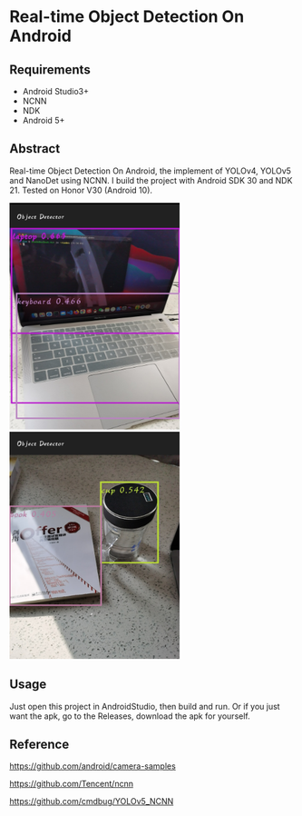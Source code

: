 # Real-time Object Detection On Android
## Requirements

- Android Studio3+
- NCNN
- NDK
- Android 5+

## Abstract

Real-time Object Detection On Android, the implement of YOLOv4, YOLOv5 and NanoDet using NCNN. I build the project with Android SDK 30 and NDK 21.
Tested on Honor V30 (Android 10).

<img src="https://github.com/Dengshima/mobiledetect/blob/main/app/src/main/assets/1.jpg" width="300" height="400" alt=""/>                                           <img src="https://github.com/Dengshima/mobiledetect/blob/main/app/src/main/assets/2.jpg" width="300" height="400" alt=""/>
## Usage

Just open this project in AndroidStudio, then build and run.
Or if you just want the apk, go to the Releases, download the apk for yourself.

## Reference

https://github.com/android/camera-samples

https://github.com/Tencent/ncnn

https://github.com/cmdbug/YOLOv5_NCNN
